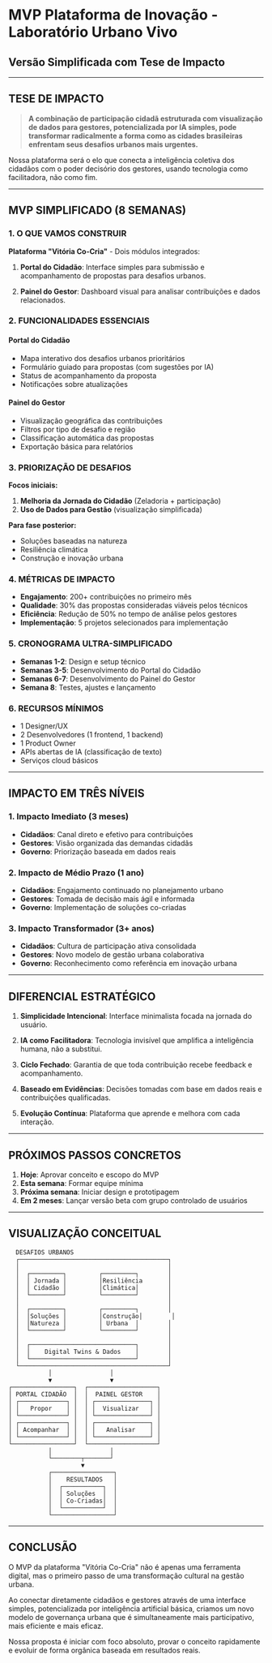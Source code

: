 # MVP Plataforma de Inovação - Laboratório Urbano Vivo
## Versão Simplificada com Tese de Impacto

---

## TESE DE IMPACTO

> **A combinação de participação cidadã estruturada com visualização de dados para gestores, potencializada por IA simples, pode transformar radicalmente a forma como as cidades brasileiras enfrentam seus desafios urbanos mais urgentes.**

Nossa plataforma será o elo que conecta a inteligência coletiva dos cidadãos com o poder decisório dos gestores, usando tecnologia como facilitadora, não como fim.

---

## MVP SIMPLIFICADO (8 SEMANAS)

### 1. O QUE VAMOS CONSTRUIR

**Plataforma "Vitória Co-Cria"** - Dois módulos integrados:

1. **Portal do Cidadão**: Interface simples para submissão e acompanhamento de propostas para desafios urbanos.

2. **Painel do Gestor**: Dashboard visual para analisar contribuições e dados relacionados.

### 2. FUNCIONALIDADES ESSENCIAIS

#### Portal do Cidadão
- Mapa interativo dos desafios urbanos prioritários
- Formulário guiado para propostas (com sugestões por IA)
- Status de acompanhamento da proposta
- Notificações sobre atualizações

#### Painel do Gestor
- Visualização geográfica das contribuições
- Filtros por tipo de desafio e região
- Classificação automática das propostas
- Exportação básica para relatórios

### 3. PRIORIZAÇÃO DE DESAFIOS

**Focos iniciais:**
1. **Melhoria da Jornada do Cidadão** (Zeladoria + participação)
2. **Uso de Dados para Gestão** (visualização simplificada)

**Para fase posterior:**
- Soluções baseadas na natureza
- Resiliência climática
- Construção e inovação urbana

### 4. MÉTRICAS DE IMPACTO

- **Engajamento**: 200+ contribuições no primeiro mês
- **Qualidade**: 30% das propostas consideradas viáveis pelos técnicos
- **Eficiência**: Redução de 50% no tempo de análise pelos gestores
- **Implementação**: 5 projetos selecionados para implementação

### 5. CRONOGRAMA ULTRA-SIMPLIFICADO

- **Semanas 1-2**: Design e setup técnico
- **Semanas 3-5**: Desenvolvimento do Portal do Cidadão
- **Semanas 6-7**: Desenvolvimento do Painel do Gestor
- **Semana 8**: Testes, ajustes e lançamento

### 6. RECURSOS MÍNIMOS

- 1 Designer/UX
- 2 Desenvolvedores (1 frontend, 1 backend)
- 1 Product Owner
- APIs abertas de IA (classificação de texto)
- Serviços cloud básicos

---

## IMPACTO EM TRÊS NÍVEIS

### 1. Impacto Imediato (3 meses)
- **Cidadãos**: Canal direto e efetivo para contribuições
- **Gestores**: Visão organizada das demandas cidadãs
- **Governo**: Priorização baseada em dados reais

### 2. Impacto de Médio Prazo (1 ano)
- **Cidadãos**: Engajamento continuado no planejamento urbano
- **Gestores**: Tomada de decisão mais ágil e informada
- **Governo**: Implementação de soluções co-criadas

### 3. Impacto Transformador (3+ anos)
- **Cidadãos**: Cultura de participação ativa consolidada
- **Gestores**: Novo modelo de gestão urbana colaborativa
- **Governo**: Reconhecimento como referência em inovação urbana

---

## DIFERENCIAL ESTRATÉGICO

1. **Simplicidade Intencional**: Interface minimalista focada na jornada do usuário.

2. **IA como Facilitadora**: Tecnologia invisível que amplifica a inteligência humana, não a substitui.

3. **Ciclo Fechado**: Garantia de que toda contribuição recebe feedback e acompanhamento.

4. **Baseado em Evidências**: Decisões tomadas com base em dados reais e contribuições qualificadas.

5. **Evolução Contínua**: Plataforma que aprende e melhora com cada interação.

---

## PRÓXIMOS PASSOS CONCRETOS

1. **Hoje**: Aprovar conceito e escopo do MVP
2. **Esta semana**: Formar equipe mínima
3. **Próxima semana**: Iniciar design e prototipagem
4. **Em 2 meses**: Lançar versão beta com grupo controlado de usuários

---

## VISUALIZAÇÃO CONCEITUAL

```
  DESAFIOS URBANOS
  ┌─────────────────────────────────────────┐
  │                                         │
  │  ┌─────────┐         ┌─────────┐        │
  │  │ Jornada │         │Resiliência       │
  │  │ Cidadão │         │Climática│        │
  │  └─────────┘         └─────────┘        │
  │                                         │
  │  ┌─────────┐         ┌─────────┐        │
  │  │Soluções │         │Construção│        │
  │  │Natureza │         │ Urbana  │        │
  │  └─────────┘         └─────────┘        │
  │                                         │
  │  ┌─────────────────────────────┐        │
  │  │    Digital Twins & Dados    │        │
  │  └─────────────────────────────┘        │
  └─────────────────────────────────────────┘
           │                │
           ▼                ▼
┌─────────────────┐  ┌───────────────────┐
│ PORTAL CIDADÃO  │  │  PAINEL GESTOR    │
│ ┌─────────────┐ │  │ ┌───────────────┐ │
│ │   Propor    │ │  │ │  Visualizar   │ │
│ └─────────────┘ │  │ └───────────────┘ │
│ ┌─────────────┐ │  │ ┌───────────────┐ │
│ │ Acompanhar  │ │  │ │   Analisar    │ │
│ └─────────────┘ │  │ └───────────────┘ │
└─────────────────┘  └───────────────────┘
           │                │
           └────────┬───────┘
                    ▼
           ┌─────────────────┐
           │    RESULTADOS   │
           │  ┌───────────┐  │
           │  │ Soluções  │  │
           │  │ Co-Criadas│  │
           │  └───────────┘  │
           └─────────────────┘
```

---

## CONCLUSÃO

O MVP da plataforma "Vitória Co-Cria" não é apenas uma ferramenta digital, mas o primeiro passo de uma transformação cultural na gestão urbana. 

Ao conectar diretamente cidadãos e gestores através de uma interface simples, potencializada por inteligência artificial básica, criamos um novo modelo de governança urbana que é simultaneamente mais participativo, mais eficiente e mais eficaz.

Nossa proposta é iniciar com foco absoluto, provar o conceito rapidamente e evoluir de forma orgânica baseada em resultados reais.
